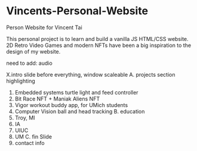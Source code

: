 # Vincents-Personal-Website
Person Website for Vincent Tai


This personal project is to learn and build a vanilla JS HTML/CSS website. 
2D Retro Video Games and modern NFTs have been a big inspiration to the design of my website.

need to add:
audio

X.intro slide before everything, window scaleable 
A. projects section highlighting 
  1. Embedded systems turtle light and feed controller
  2. Bit Race NFT + Maniak Aliens NFT
  3. Vigor workout buddy app, for UMich students
  4. Computer Vision ball and head tracking
B. education
  1. Troy, MI
  2. IA
  3. UIUC
  4. UM
C. fin Slide
  1. contact info
